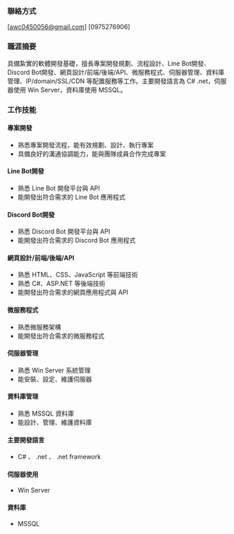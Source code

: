 
### 聯絡方式

[awc0450056@gmail.com]
[0975276906]

### 職涯摘要

具備紮實的軟體開發基礎，擅長專案開發規劃、流程設計、Line Bot開發、Discord Bot開發、網頁設計/前端/後端/API、微服務程式、伺服器管理、資料庫管理、IP/domain/SSL/CDN 等配置服務等工作。主要開發語言為 C# .net，伺服器使用 Win Server，資料庫使用 MSSQL。

### 工作技能

#### 專案開發

* 熟悉專案開發流程，能有效規劃、設計、執行專案
* 具備良好的溝通協調能力，能與團隊成員合作完成專案

#### Line Bot開發

* 熟悉 Line Bot 開發平台與 API
* 能開發出符合需求的 Line Bot 應用程式

#### Discord Bot開發

* 熟悉 Discord Bot 開發平台與 API
* 能開發出符合需求的 Discord Bot 應用程式

#### 網頁設計/前端/後端/API

* 熟悉 HTML、CSS、JavaScript 等前端技術
* 熟悉 C#、ASP.NET 等後端技術
* 能開發出符合需求的網頁應用程式與 API

#### 微服務程式

* 熟悉微服務架構
* 能開發出符合需求的微服務程式

#### 伺服器管理

* 熟悉 Win Server 系統管理
* 能安裝、設定、維護伺服器

#### 資料庫管理

* 熟悉 MSSQL 資料庫
* 能設計、管理、維護資料庫

#### 主要開發語言

* C#  、 .net  、 .net framework

#### 伺服器使用

* Win Server

#### 資料庫

* MSSQL

